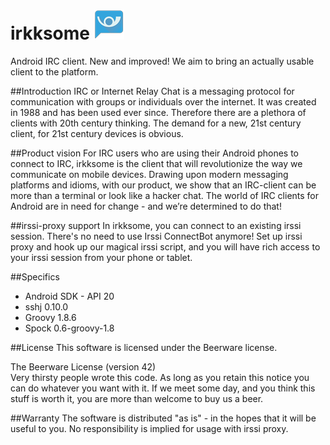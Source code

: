 irkksome ![asdf](app/src/main/res/drawable-mdpi/ic_launcher.png)
========

Android IRC client. New and improved!
We aim to bring an actually usable client to the platform.

##Introduction
IRC or Internet Relay Chat is a messaging protocol for communication
with groups or individuals over the internet. It was created in 1988
and has been used ever since. Therefore there are a plethora of clients
with 20th century thinking. The demand for a new, 21st century client,
for 21st century devices is obvious.
 
##Product vision
For IRC users who are using their Android phones to connect to IRC,
irkksome is the client that will revolutionize the way we
communicate on mobile devices. Drawing upon modern messaging platforms
and idioms, with our product, we show that an IRC-client can be more than a 
terminal or look like a hacker chat. The world of IRC clients for Android 
are in need for change - and we’re determined to do that!

##irssi-proxy support
In irkksome, you can connect to an existing irssi session. There's no need to use Irssi ConnectBot anymore! Set up irssi proxy and hook up our magical irssi script, and you will have rich access to your irssi session from your phone or tablet.

##Specifics
- Android SDK - API 20
- sshj 0.10.0
- Groovy 1.8.6
- Spock 0.6-groovy-1.8

##License
This software is licensed under the Beerware license.

The Beerware License (version 42)  
Very thirsty people wrote this code.
As long as you retain this notice you can do whatever you want with it. If we meet some day, and you think this stuff is worth it, you are more than welcome to buy us a beer. 

##Warranty
The software is distributed "as is" - in the hopes that it will be useful to you. No responsibility is implied for usage with irssi proxy.
